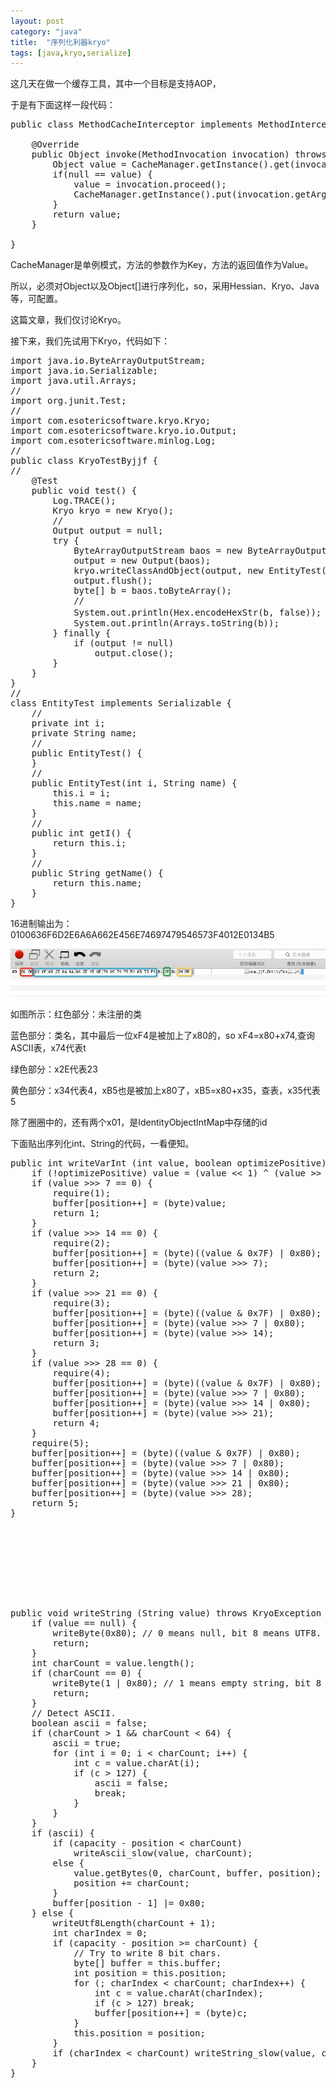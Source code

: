 ```yaml
---
layout: post
category: "java"
title:  "序列化利器kryo"
tags: [java,kryo,serialize]
---
```


这几天在做一个缓存工具，其中一个目标是支持AOP，

于是有下面这样一段代码：

<pre class="prettyPrint">
public class MethodCacheInterceptor implements MethodInterceptor {

    @Override
    public Object invoke(MethodInvocation invocation) throws Throwable {
        Object value = CacheManager.getInstance().get(invocation.getArguments());
        if(null == value) {
            value = invocation.proceed();
            CacheManager.getInstance().put(invocation.getArguments(), value);
        }
        return value;
    }

}
</pre>

CacheManager是单例模式，方法的参数作为Key，方法的返回值作为Value。

所以，必须对Object以及Object[]进行序列化，so，采用Hessian、Kryo、Java等，可配置。

这篇文章，我们仅讨论Kryo。

接下来，我们先试用下Kryo，代码如下：

<pre class="prettyPrint">
import java.io.ByteArrayOutputStream;
import java.io.Serializable;
import java.util.Arrays;
//
import org.junit.Test;
//
import com.esotericsoftware.kryo.Kryo;
import com.esotericsoftware.kryo.io.Output;
import com.esotericsoftware.minlog.Log;
//
public class KryoTestByjjf {
//
    @Test
    public void test() {
        Log.TRACE();
        Kryo kryo = new Kryo();
        //
        Output output = null;
        try {
            ByteArrayOutputStream baos = new ByteArrayOutputStream();
            output = new Output(baos);
            kryo.writeClassAndObject(output, new EntityTest(23, "45"));
            output.flush();
            byte[] b = baos.toByteArray();
            //
            System.out.println(Hex.encodeHexStr(b, false)); //将byte数组转换为16进制
            System.out.println(Arrays.toString(b));
        } finally {
            if (output != null)
                output.close();
        }
    }
}
//
class EntityTest implements Serializable {
    //
    private int i;
    private String name;
    //
    public EntityTest() {
    }
    //
    public EntityTest(int i, String name) {
        this.i = i;
        this.name = name;
    }
    //
    public int getI() {
        return this.i;
    }
    //
    public String getName() {
        return this.name;
    }
}
</pre>

16进制输出为：0100636F6D2E6A6A662E456E74697479546573F4012E0134B5

![hello](/img/kryo-first.png) 

如图所示：红色部分：未注册的类

蓝色部分：类名，其中最后一位xF4是被加上了x80的，so xF4=x80+x74,查询ASCII表，x74代表t

绿色部分：x2E代表23

黄色部分：x34代表4，xB5也是被加上x80了，xB5=x80+x35，查表，x35代表5

除了圈圈中的，还有两个x01，是IdentityObjectIntMap中存储的id

下面贴出序列化int、String的代码，一看便知。

<pre class="prettyPrint">
public int writeVarInt (int value, boolean optimizePositive) throws KryoException {
    if (!optimizePositive) value = (value << 1) ^ (value >> 31);
    if (value >>> 7 == 0) {
        require(1);
        buffer[position++] = (byte)value;
        return 1;
    }
    if (value >>> 14 == 0) {
        require(2);
        buffer[position++] = (byte)((value & 0x7F) | 0x80);
        buffer[position++] = (byte)(value >>> 7);
        return 2;
    }
    if (value >>> 21 == 0) {
        require(3);
        buffer[position++] = (byte)((value & 0x7F) | 0x80);
        buffer[position++] = (byte)(value >>> 7 | 0x80);
        buffer[position++] = (byte)(value >>> 14);
        return 3;
    }
    if (value >>> 28 == 0) {
        require(4);
        buffer[position++] = (byte)((value & 0x7F) | 0x80);
        buffer[position++] = (byte)(value >>> 7 | 0x80);
        buffer[position++] = (byte)(value >>> 14 | 0x80);
        buffer[position++] = (byte)(value >>> 21);
        return 4;
    }
    require(5);
    buffer[position++] = (byte)((value & 0x7F) | 0x80);
    buffer[position++] = (byte)(value >>> 7 | 0x80);
    buffer[position++] = (byte)(value >>> 14 | 0x80);
    buffer[position++] = (byte)(value >>> 21 | 0x80);
    buffer[position++] = (byte)(value >>> 28);
    return 5;
}









public void writeString (String value) throws KryoException {
    if (value == null) {
        writeByte(0x80); // 0 means null, bit 8 means UTF8.
        return;
    }
    int charCount = value.length();
    if (charCount == 0) {
        writeByte(1 | 0x80); // 1 means empty string, bit 8 means UTF8.
        return;
    }
    // Detect ASCII.
    boolean ascii = false;
    if (charCount > 1 && charCount < 64) {
        ascii = true;
        for (int i = 0; i < charCount; i++) {
            int c = value.charAt(i);
            if (c > 127) {
                ascii = false;
                break;
            }
        }
    }
    if (ascii) {
        if (capacity - position < charCount)
            writeAscii_slow(value, charCount);
        else {
            value.getBytes(0, charCount, buffer, position);
            position += charCount;
        }
        buffer[position - 1] |= 0x80;
    } else {
        writeUtf8Length(charCount + 1);
        int charIndex = 0;
        if (capacity - position >= charCount) {
            // Try to write 8 bit chars.
            byte[] buffer = this.buffer;
            int position = this.position;
            for (; charIndex < charCount; charIndex++) {
                int c = value.charAt(charIndex);
                if (c > 127) break;
                buffer[position++] = (byte)c;
            }
            this.position = position;
        }
        if (charIndex < charCount) writeString_slow(value, charCount, charIndex);
    }
}
</pre>





